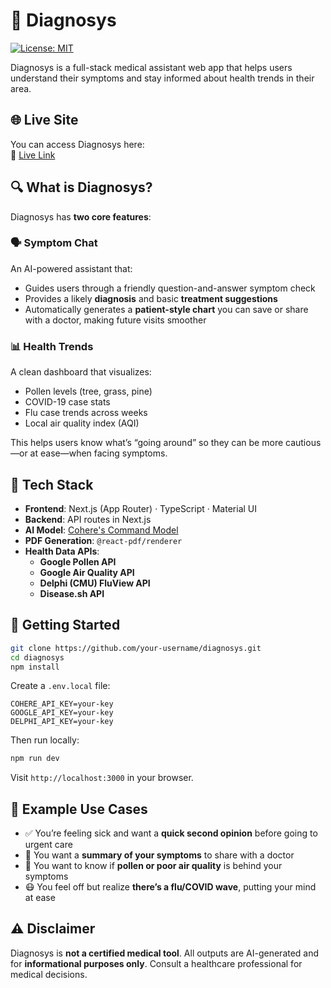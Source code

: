 # 💬 Diagnosys

[![License: MIT](https://img.shields.io/badge/License-MIT-yellow.svg)](LICENSE)

Diagnosys is a full-stack medical assistant web app that helps users understand their symptoms and stay informed about health trends in their area.

## 🌐 Live Site

You can access Diagnosys here:  
🔗 [Live Link](https://diagnosys-lake.vercel.app)

## 🔍 What is Diagnosys?

Diagnosys has **two core features**:

### 🗣️ Symptom Chat
An AI-powered assistant that:
- Guides users through a friendly question-and-answer symptom check
- Provides a likely **diagnosis** and basic **treatment suggestions**
- Automatically generates a **patient-style chart** you can save or share with a doctor, making future visits smoother

### 📊 Health Trends
A clean dashboard that visualizes:
- Pollen levels (tree, grass, pine)
- COVID-19 case stats
- Flu case trends across weeks
- Local air quality index (AQI)

This helps users know what’s “going around” so they can be more cautious—or at ease—when facing symptoms.

## 🧱 Tech Stack

- **Frontend**: Next.js (App Router) · TypeScript · Material UI
- **Backend**: API routes in Next.js
- **AI Model**: [Cohere's Command Model](https://cohere.com/command)
- **PDF Generation**: `@react-pdf/renderer`
- **Health Data APIs**:
  - **Google Pollen API**
  - **Google Air Quality API**
  - **Delphi (CMU) FluView API**
  - **Disease.sh API**

## 🚀 Getting Started

```bash
git clone https://github.com/your-username/diagnosys.git
cd diagnosys
npm install
```

Create a `.env.local` file:

```env
COHERE_API_KEY=your-key
GOOGLE_API_KEY=your-key
DELPHI_API_KEY=your-key
```

Then run locally:

```bash
npm run dev
```

Visit `http://localhost:3000` in your browser.

## 📸 Example Use Cases

- ✅ You’re feeling sick and want a **quick second opinion** before going to urgent care
- 🧾 You want a **summary of your symptoms** to share with a doctor
- 🌿 You want to know if **pollen or poor air quality** is behind your symptoms
- 😷 You feel off but realize **there’s a flu/COVID wave**, putting your mind at ease

## ⚠️ Disclaimer

Diagnosys is **not a certified medical tool**. All outputs are AI-generated and for **informational purposes only**. Consult a healthcare professional for medical decisions.
